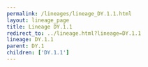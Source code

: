 ```yaml
---
permalink: /lineages/lineage_DY.1.1.html
layout: lineage_page
title: Lineage DY.1.1
redirect_to: ../lineage.html?lineage=DY.1.1
lineage: DY.1.1
parent: DY.1
children: ['DY.1.1']
---
```

